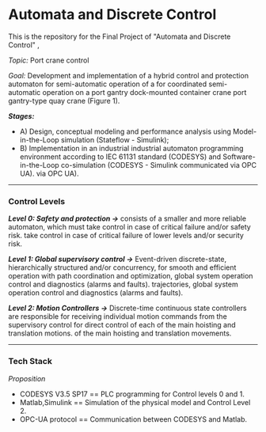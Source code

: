 # Automata and Discrete Control

This is the repository for the Final Project of "Automata and Discrete Control" ‚

*Topic:* Port crane control

*Goal:* Development and implementation of a hybrid control and protection automaton for semi-automatic operation of a  for coordinated semi-automatic operation on a port gantry dock-mounted container crane port gantry-type quay crane (Figure 1).

***Stages:*** 

- A) Design, conceptual modeling and performance analysis using Model-in-the-Loop simulation (Stateflow - Simulink);
- B) Implementation in an industrial industrial automaton programming environment according to IEC 61131 standard (CODESYS) and Software-in-the-Loop co-simulation (CODESYS - Simulink communicated via OPC UA).  via OPC UA).

***

### Control Levels

***Level 0: Safety and protection ->***  consists of a smaller and more reliable automaton, which must take control in case of critical failure and/or safety risk. take control in case of critical failure of lower levels and/or security risk.

***Level 1: Global supervisory control ->*** Event-driven discrete-state, hierarchically structured and/or concurrency, for smooth and efficient operation with path coordination and optimization, global system operation control and diagnostics (alarms and faults). trajectories, global system operation control and diagnostics (alarms and faults).

***Level 2: Motion Controllers ->*** Discrete-time continuous state controllers are responsible for receiving individual motion commands from the supervisory control for direct control of each of the main hoisting and translation motions. of the main hoisting and translation movements.

***

### Tech Stack

*Proposition*

- CODESYS V3.5 SP17 == PLC programming for Control levels 0 and 1.
- Matlab,Simulink == Simulation of the physical model and Control Level 2.
- OPC-UA protocol == Communication between CODESYS and Matlab.

